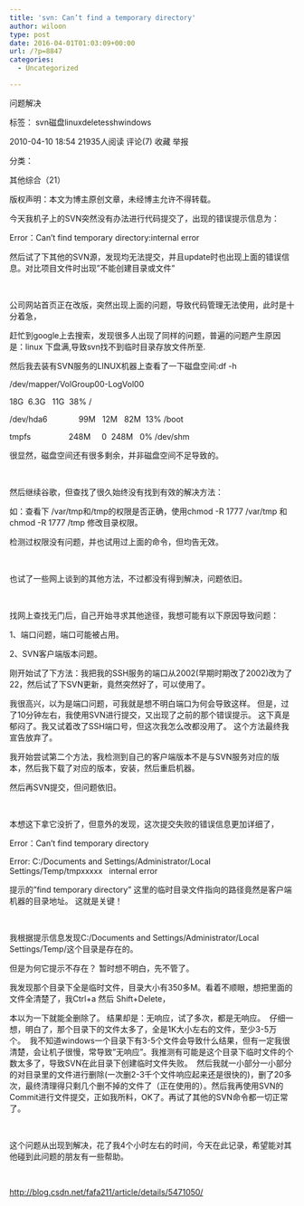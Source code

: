 ```yaml
---
title: 'svn: Can’t find a temporary directory'
author: wiloon
type: post
date: 2016-04-01T01:03:09+00:00
url: /?p=8847
categories:
  - Uncategorized

---
```

问题解决
  
标签： svn磁盘linuxdeletesshwindows
  
2010-04-10 18:54 21935人阅读 评论(7) 收藏 举报
  
分类：
  
其他综合（21）
  
版权声明：本文为博主原创文章，未经博主允许不得转载。
  
今天我机子上的SVN突然没有办法进行代码提交了，出现的错误提示信息为：

Error：Can&#8217;t find temporary directory:internal error

然后试了下其他的SVN源，发现均无法提交，并且update时也出现上面的错误信息。对比项目文件时出现&#8221;不能创建目录或文件&#8221;

&nbsp;

公司网站首页正在改版，突然出现上面的问题，导致代码管理无法使用，此时是十分着急，

赶忙到google上去搜索，发现很多人出现了同样的问题，普遍的问题产生原因是：linux 下盘满,导致svn找不到临时目录存放文件所至.

然后我去装有SVN服务的LINUX机器上查看了一下磁盘空间:df -h

/dev/mapper/VolGroup00-LogVol00
  
18G  6.3G   11G  38% /
  
/dev/hda6              99M   12M   82M  13% /boot
  
tmpfs                 248M     0  248M   0% /dev/shm
  
很显然，磁盘空间还有很多剩余，并非磁盘空间不足导致的。

&nbsp;

然后继续谷歌，但查找了很久始终没有找到有效的解决方法：

如：查看下 /var/tmp和/tmp的权限是否正确，使用chmod -R 1777 /var/tmp 和 chmod -R 1777 /tmp 修改目录权限。

检测过权限没有问题，并也试用过上面的命令，但均告无效。

&nbsp;

也试了一些网上谈到的其他方法，不过都没有得到解决，问题依旧。

&nbsp;

找网上查找无门后，自己开始寻求其他途径，我想可能有以下原因导致问题：

1、端口问题，端口可能被占用。

2、SVN客户端版本问题。

刚开始试了下方法：我把我的SSH服务的端口从2002(早期时期改了2002)改为了22，然后试了下SVN更新，竟然突然好了，可以使用了。

我很高兴，以为是端口问题，可我就是想不明白端口为何会导致这样。 但是，过了10分钟左右，我使用SVN进行提交，又出现了之前的那个错误提示。 这下真是郁闷了。我又试着改了SSH端口号，但这次我怎么改都没用了。 这个方法最终我宣告放弃了。

我开始尝试第二个方法，我检测到自己的客户端版本不是与SVN服务对应的版本，然后我下载了对应的版本，安装，然后重启机器。

然后再SVN提交，但问题依旧。

&nbsp;

本想这下拿它没折了，但意外的发现，这次提交失败的错误信息更加详细了，

Error：Can&#8217;t find temporary directory

Error: C:/Documents and Settings/Administrator/Local Settings/Temp/tmpxxxxx   internal error

提示的&#8221;find temporary directory&#8221; 这里的临时目录文件指向的路径竟然是客户端机器的目录地址。 这就是关键！

&nbsp;

我根据提示信息发现C:/Documents and Settings/Administrator/Local Settings/Temp/这个目录是存在的。

但是为何它提示不存在？ 暂时想不明白，先不管了。

我发现那个目录下全是临时文件，目录大小有350多M。看着不顺眼，想把里面的文件全清楚了，我Ctrl+a 然后 Shift+Delete，

本以为一下就能全删除了。 结果却是：无响应，试了多次，都是无响应。  仔细一想，明白了，那个目录下的文件太多了，全是1K大小左右的文件，至少3-5万个。  我不知道windows一个目录下有3-5个文件会导致什么结果，但有一定我很清楚，会让机子很慢，常导致&#8221;无响应&#8221;。我推测有可能是这个目录下临时文件的个数太多了，导致SVN在此目录下创建临时文件失败。  然后我就一小部分一小部分的对目录里的文件进行删除(一次删2-3千个文件响应起来还是很快的)，删了20多次，最终清理得只剩几个删不掉的文件了（正在使用的）。然后我再使用SVN的Commit进行文件提交，正如我所料，OK了。再试了其他的SVN命令都一切正常了。

&nbsp;

这个问题从出现到解决，花了我4个小时左右的时间，今天在此记录，希望能对其他碰到此问题的朋友有一些帮助。

&nbsp;

http://blog.csdn.net/fafa211/article/details/5471050/